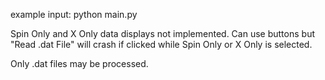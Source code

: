 example input:
python main.py

Spin Only and X Only data displays not implemented. Can use buttons but 
"Read .dat File" will crash if clicked while Spin Only or X Only is selected.

Only .dat files may be processed.
